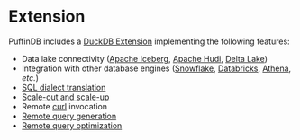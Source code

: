 # Extension

PuffinDB includes a [DuckDB Extension](https://duckdb.org/docs/extensions/overview.html) implementing the following features:

- Data lake connectivity ([Apache Iceberg](https://iceberg.apache.org/), [Apache Hudi](https://hudi.apache.org/), [Delta Lake](https://delta.io/))
- Integration with other database engines ([Snowflake](https://www.snowflake.com/en/), [Databricks](https://www.databricks.com/), [Athena](https://aws.amazon.com/athena/), *etc.*)
- [SQL dialect translation](Query%20Proxy.md#dialect-translation)
- [Scale-out and scale-up](../CLOUD.md#scale-out-and-scale-up)
- Remote [curl](https://curl.se/) invocation
- [Remote query generation](Query%20Proxy.md)
- [Remote query optimization](Query%20Proxy.md#query-optimization)
